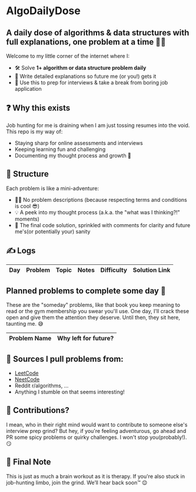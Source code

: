 # AlgoDailyDose 
A daily dose of algorithms &amp; data structures with full explanations, one problem at a time 🧠💊
---
Welcome to my little corner of the internet where I:
- 🛠️ Solve **1+ algorithm or data structure problem daily**
- 🧾 Write detailed explanations so future me (or you!) gets it
- 🎯 Use this to prep for interviews & take a break from boring job application


## ❓ Why this exists
Job hunting for me is draining when I am just tossing resumes into the void. This repo is my way of:
- Staying sharp for online assessments and interviews
- Keeping learning fun and challenging
- Documenting my thought process and growth 🚀

## 🧩 Structure
Each problem is like a mini-adventure:
- 🚫📄 No problem descriptions (because respecting terms and conditions is cool 😎)
- 💡 A peek into my thought process (a.k.a. the "what was I thinking?!" moments)
- 🏁 The final code solution, sprinkled with comments for clarity and future me's(or potentially your) sanity

## ✍️ Logs

| Day | Problem | Topic | Notes | Difficulty | Solution Link |
|-----|---------|-------|-------|------------|---------------|

## Planned problems to complete some day 🚀

These are the "someday" problems, like that book you keep meaning to read or the gym membership you swear you'll use. One day, I'll crack these open and give them the attention they deserve. Until then, they sit here, taunting me. 😅

| Problem Name | Why left for future? |
|--------------|------------------|

## 📌 Sources I pull problems from:
- [LeetCode](https://leetcode.com/)
- [NeetCode](https://neetcode.io/)
- Reddit r/algorithms, ...
- Anything I stumble on that seems interesting!

## 🤝 Contributions?
I mean, who in their right mind would want to contribute to someone else's interview prep grind? But hey, if you're feeling adventurous, go ahead and PR some spicy problems or quirky challenges. I won't stop you(probably!). 😏

## 🧃 Final Note
This is just as much a brain workout as it is therapy. If you're also stuck in job-hunting limbo, join the grind. We’ll hear back soon™ 😌
